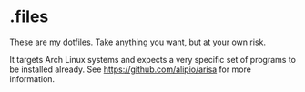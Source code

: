 # .files

These are my dotfiles. Take anything you want, but at your own risk.

It targets Arch Linux systems and expects a very specific set of programs to be
installed already. See https://github.com/alipio/arisa for more information.
